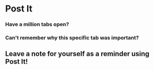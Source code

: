 # Post It

### Have a million tabs open?
### Can't remember why this specific tab was important?

## Leave a note for yourself as a reminder using Post It!


